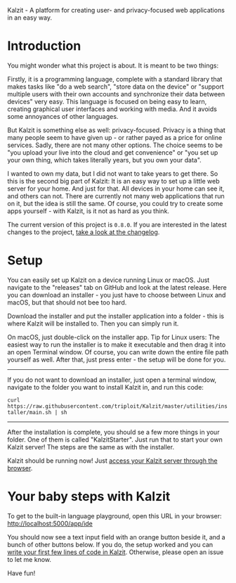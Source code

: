 Kalzit - A platform for creating user- and privacy-focused web applications in an easy way.

#  Introduction

You might wonder what this project is about. It is meant to be two things:

Firstly, it is a programming language, complete with a standard library that makes tasks like "do a web search", "store data on the device" or "support multiple users with their own accounts and synchronize their data between devices" very easy.
This language is focused on being easy to learn, creating graphical user interfaces and working with media. And it avoids some annoyances of other languages.

But Kalzit is something else as well: privacy-focused. Privacy is a thing that many people seem to have given up - or rather payed as a price for online services.
Sadly, there are not many other options. The choice seems to be "you upload your live into the cloud and get convenience" or "you set up your own thing, which takes literally years, but you own your data".

I wanted to own my data, but I did not want to take years to get there.
So this is the second big part of Kalzit: It is an easy way to set up a little web server for your home. And just for that. All devices in your home can see it, and others can not. There are currently not many web applications that run on it, but the idea is still the same. Of course, you could try to create some apps yourself - with Kalzit, is it not as hard as you think.

The current version of this project is `0.8.0`. If you are interested in the latest changes to the project, [take a look at the changelog](/docs/changelog/0.8.0.md).

# Setup

You can easily set up Kalzit on a device running Linux or macOS.
Just navigate to the "releases" tab on GitHub and look at the latest release.
Here you can download an installer - you just have to choose between Linux and macOS, but that should not bee too hard.

Download the installer and put the installer application into a folder - this is where Kalzit will be installed to. Then you can simply run it.

On macOS, just double-click on the installer app.
Tip for Linux users: The easiest way to run the installer is to make it executable and then drag it into an open Terminal window. Of course, you can write down the entire file path yourself as well. After that, just press enter - the setup will be done for you.

---

If you do not want to download an installer, just open a terminal window, navigate to the folder you want to install Kalzit in, and run this code:

`curl https://raw.githubusercontent.com/triploit/Kalzit/master/utilities/installer/main.sh | sh`

---

After the installation is complete, you should se a few more things in your folder. One of them is called "KalzitStarter". Just run that to start your own Kalzit server! The steps are the same as with the installer.

Kalzit should be running now! Just [access your Kalzit server through the browser](http://localhost:5000/).

# Your baby steps with Kalzit

To get to the built-in language playground, open this URL in your browser: [http://localhost:5000/app/ide](http://localhost:5000/app/ide)

You should now see a text input field with an orange button beside it, and a bunch of other buttons below.
If you do, the setup worked and you can [write your first few lines of code in Kalzit](http://localhost:5000/docs/tutorial/babysteps.md).
Otherwise, please open an issue to let me know.

Have fun!
